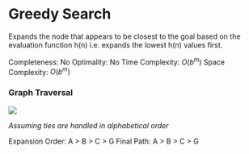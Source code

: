 # Greedy Search
Expands the node that appears to be closest to the goal based on the evaluation function h(n) i.e. expands the lowest h(n) values first.

Completeness: No
Optimality: No
Time Complexity: $O(b^m)$
Space Complexity: $O(b^m)$

### Graph Traversal
![](https://i.imgur.com/syk9okN.png)

_Assuming ties are handled in alphabetical order_

Expansion Order:
A > B > C > G 
Final Path:
A > B > C > G